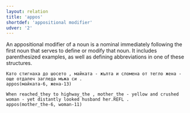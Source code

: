 ```yaml
---
layout: relation
title: 'appos'
shortdef: 'appositional modifier'
udver: '2'
---
```


An appositional modifier of a noun is a nominal immediately following
the first noun that serves to define or modify that noun. It includes
parenthesized examples, as well as defining abbreviations in one of
these structures.

~~~ sdparse
Като стигнаха до шосето , майката - жълта и сломена от тегло жена - още отдалеч загледа мъжа си .
appos(майката-6, жена-13)
~~~

~~~ sdparse
When reached_they to highway_the , mother_the - yellow and crushed woman - yet distantly looked husband her.REFL .
appos(mother_the-6, woman-11)
~~~
